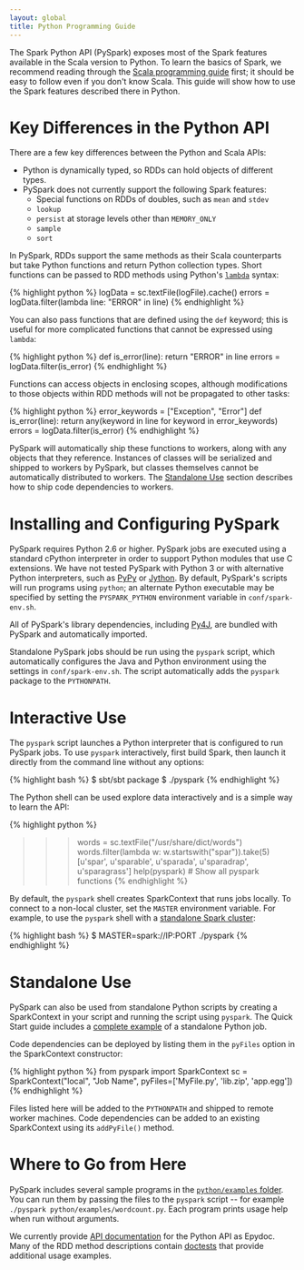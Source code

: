 ```yaml
---
layout: global
title: Python Programming Guide
---
```



The Spark Python API (PySpark) exposes most of the Spark features available in the Scala version to Python.
To learn the basics of Spark, we recommend reading through the
[Scala programming guide](scala-programming-guide.html) first; it should be
easy to follow even if you don't know Scala.
This guide will show how to use the Spark features described there in Python.

# Key Differences in the Python API

There are a few key differences between the Python and Scala APIs:

* Python is dynamically typed, so RDDs can hold objects of different types.
* PySpark does not currently support the following Spark features:
    - Special functions on RDDs of doubles, such as `mean` and `stdev`
    - `lookup`
    - `persist` at storage levels other than `MEMORY_ONLY`
    - `sample`
    - `sort`

In PySpark, RDDs support the same methods as their Scala counterparts but take Python functions and return Python collection types.
Short functions can be passed to RDD methods using Python's [`lambda`](http://www.diveintopython.net/power_of_introspection/lambda_functions.html) syntax:

{% highlight python %}
logData = sc.textFile(logFile).cache()
errors = logData.filter(lambda line: "ERROR" in line)
{% endhighlight %}

You can also pass functions that are defined using the `def` keyword; this is useful for more complicated functions that cannot be expressed using `lambda`:

{% highlight python %}
def is_error(line):
    return "ERROR" in line
errors = logData.filter(is_error)
{% endhighlight %}

Functions can access objects in enclosing scopes, although modifications to those objects within RDD methods will not be propagated to other tasks:

{% highlight python %}
error_keywords = ["Exception", "Error"]
def is_error(line):
    return any(keyword in line for keyword in error_keywords)
errors = logData.filter(is_error)
{% endhighlight %}

PySpark will automatically ship these functions to workers, along with any objects that they reference.
Instances of classes will be serialized and shipped to workers by PySpark, but classes themselves cannot be automatically distributed to workers.
The [Standalone Use](#standalone-use) section describes how to ship code dependencies to workers.

# Installing and Configuring PySpark

PySpark requires Python 2.6 or higher.
PySpark jobs are executed using a standard cPython interpreter in order to support Python modules that use C extensions.
We have not tested PySpark with Python 3 or with alternative Python interpreters, such as [PyPy](http://pypy.org/) or [Jython](http://www.jython.org/).
By default, PySpark's scripts will run programs using `python`; an alternate Python executable may be specified by setting the `PYSPARK_PYTHON` environment variable in `conf/spark-env.sh`.

All of PySpark's library dependencies, including [Py4J](http://py4j.sourceforge.net/), are bundled with PySpark and automatically imported.

Standalone PySpark jobs should be run using the `pyspark` script, which automatically configures the Java and Python environment using the settings in `conf/spark-env.sh`.
The script automatically adds the `pyspark` package to the `PYTHONPATH`.


# Interactive Use

The `pyspark` script launches a Python interpreter that is configured to run PySpark jobs. To use `pyspark` interactively, first build Spark, then launch it directly from the command line without any options:

{% highlight bash %}
$ sbt/sbt package
$ ./pyspark
{% endhighlight %}

The Python shell can be used explore data interactively and is a simple way to learn the API:

{% highlight python %}
>>> words = sc.textFile("/usr/share/dict/words")
>>> words.filter(lambda w: w.startswith("spar")).take(5)
[u'spar', u'sparable', u'sparada', u'sparadrap', u'sparagrass']
>>> help(pyspark) # Show all pyspark functions
{% endhighlight %}

By default, the `pyspark` shell creates SparkContext that runs jobs locally.
To connect to a non-local cluster, set the `MASTER` environment variable.
For example, to use the `pyspark` shell with a [standalone Spark cluster](spark-standalone.html):

{% highlight bash %}
$ MASTER=spark://IP:PORT ./pyspark
{% endhighlight %}


# Standalone Use

PySpark can also be used from standalone Python scripts by creating a SparkContext in your script and running the script using `pyspark`.
The Quick Start guide includes a [complete example](quick-start.html#a-standalone-job-in-python) of a standalone Python job.

Code dependencies can be deployed by listing them in the `pyFiles` option in the SparkContext constructor:

{% highlight python %}
from pyspark import SparkContext
sc = SparkContext("local", "Job Name", pyFiles=['MyFile.py', 'lib.zip', 'app.egg'])
{% endhighlight %}

Files listed here will be added to the `PYTHONPATH` and shipped to remote worker machines.
Code dependencies can be added to an existing SparkContext using its `addPyFile()` method.

# Where to Go from Here

PySpark includes several sample programs in the [`python/examples` folder](https://github.com/mesos/spark/tree/master/python/examples).
You can run them by passing the files to the `pyspark` script -- for example `./pyspark python/examples/wordcount.py`.
Each program prints usage help when run without arguments.

We currently provide [API documentation](api/pyspark/index.html) for the Python API as Epydoc.
Many of the RDD method descriptions contain [doctests](http://docs.python.org/2/library/doctest.html) that provide additional usage examples.
